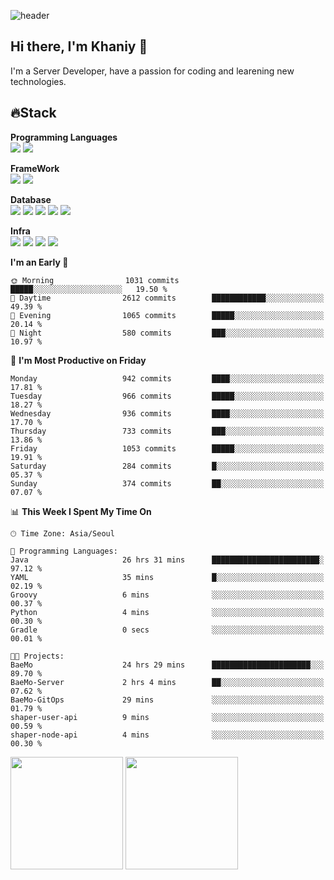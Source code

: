 ![header](https://capsule-render.vercel.app/api?type=soft&text=Welcome!&color=auto&height=200&section=header&fontSize=70)

## Hi there, I'm Khaniy 👋
I'm a Server Developer, have a passion for coding and learening new technologies.
<!-- <br> 📫 Email : kangh1596@gmail.com 
<br> 📝 Blog  : khan03.tistory.com/
<br> <img src="https://img.shields.io/badge/Email-222222?style=for-the-badge&logo=Gmail&logoColor=white">
<br> <img src="https://img.shields.io/badge/Blog -222222?style=for-the-badge&logo=Tistory&logoColor=white">
[hank0302's Blog](https://khan03.tistory.com/)
-->
## 🔥Stack 

**Programming Languages** <br>
 <img src="https://img.shields.io/badge/JAVA-E6522C?style=for-the-badge&logo=Java&logoColor=white">
 <img src="https://img.shields.io/badge/Python-3776AB?style=for-the-badge&logo=python&logoColor=white">

**FrameWork** <br>
<img src="https://img.shields.io/badge/SpringBoot-6DB33F?style=for-the-badge&logo=SpringBoot&logoColor=white">
<img src="https://img.shields.io/badge/FastAPI-009688?style=for-the-badge&logo=FastAPI&logoColor=white">

**Database** <br>
<img src="https://img.shields.io/badge/MySQL-4479A1?style=for-the-badge&logo=MySQL&logoColor=white">
<img src="https://img.shields.io/badge/MariaDB-003545?style=for-the-badge&logo=MariaDB&logoColor=white">
<img src="https://img.shields.io/badge/MongoDB-47A248?style=for-the-badge&logo=MongoDB&logoColor=white">
<img src="https://img.shields.io/badge/Redis-DC382D?style=for-the-badge&logo=Redis&logoColor=white">
<img src="https://img.shields.io/badge/PostgreSQL-4169E1?style=for-the-badge&logo=PostgreSQL&logoColor=white">

**Infra** <br>
<img src="https://img.shields.io/badge/Docker-2496ED?style=for-the-badge&logo=Docker&logoColor=white">
<img src="https://img.shields.io/badge/Kubernetes-326CE5?style=for-the-badge&logo=Kubernetes&logoColor=white">
<img src="https://img.shields.io/badge/Prometheus-E6522C?style=for-the-badge&logo=prometheus&logoColor=white">
<img src="https://img.shields.io/badge/Grafana-F46800?style=for-the-badge&logo=grafana&logoColor=white">

<!--START_SECTION:waka-->
**I'm an Early 🐤** 

```text
🌞 Morning                1031 commits        █████░░░░░░░░░░░░░░░░░░░░   19.50 % 
🌆 Daytime                2612 commits        ████████████░░░░░░░░░░░░░   49.39 % 
🌃 Evening                1065 commits        █████░░░░░░░░░░░░░░░░░░░░   20.14 % 
🌙 Night                  580 commits         ███░░░░░░░░░░░░░░░░░░░░░░   10.97 % 
```
📅 **I'm Most Productive on Friday** 

```text
Monday                   942 commits         ████░░░░░░░░░░░░░░░░░░░░░   17.81 % 
Tuesday                  966 commits         █████░░░░░░░░░░░░░░░░░░░░   18.27 % 
Wednesday                936 commits         ████░░░░░░░░░░░░░░░░░░░░░   17.70 % 
Thursday                 733 commits         ███░░░░░░░░░░░░░░░░░░░░░░   13.86 % 
Friday                   1053 commits        █████░░░░░░░░░░░░░░░░░░░░   19.91 % 
Saturday                 284 commits         █░░░░░░░░░░░░░░░░░░░░░░░░   05.37 % 
Sunday                   374 commits         ██░░░░░░░░░░░░░░░░░░░░░░░   07.07 % 
```


📊 **This Week I Spent My Time On** 

```text
🕑︎ Time Zone: Asia/Seoul

💬 Programming Languages: 
Java                     26 hrs 31 mins      ████████████████████████░   97.12 % 
YAML                     35 mins             █░░░░░░░░░░░░░░░░░░░░░░░░   02.19 % 
Groovy                   6 mins              ░░░░░░░░░░░░░░░░░░░░░░░░░   00.37 % 
Python                   4 mins              ░░░░░░░░░░░░░░░░░░░░░░░░░   00.30 % 
Gradle                   0 secs              ░░░░░░░░░░░░░░░░░░░░░░░░░   00.01 % 

🐱‍💻 Projects: 
BaeMo                    24 hrs 29 mins      ██████████████████████░░░   89.70 % 
BaeMo-Server             2 hrs 4 mins        ██░░░░░░░░░░░░░░░░░░░░░░░   07.62 % 
BaeMo-GitOps             29 mins             ░░░░░░░░░░░░░░░░░░░░░░░░░   01.79 % 
shaper-user-api          9 mins              ░░░░░░░░░░░░░░░░░░░░░░░░░   00.59 % 
shaper-node-api          4 mins              ░░░░░░░░░░░░░░░░░░░░░░░░░   00.30 % 
```


<!--END_SECTION:waka-->
<p>
  <img height="180em" src="https://github-readme-stats-khaniys-projects.vercel.app/api?username=khaniy&show_icons=true&include_all_commits=true&theme=dracula">
  <img height="180em" src="https://github-readme-stats-khaniys-projects.vercel.app/api/top-langs?username=khaniy&layout=compact&theme=dracula">
</p>


